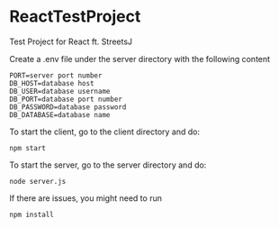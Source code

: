 # ReactTestProject
Test Project for React ft. StreetsJ

Create a .env file under the server directory with the following content

```
PORT=server port number
DB_HOST=database host
DB_USER=database username
DB_PORT=database port number
DB_PASSWORD=database password
DB_DATABASE=database name
```

To start the client, go to the client directory and do:

```npm start```
  

To start the server, go to the server directory and do:

```node server.js```

If there are issues, you might need to run

```npm install```
